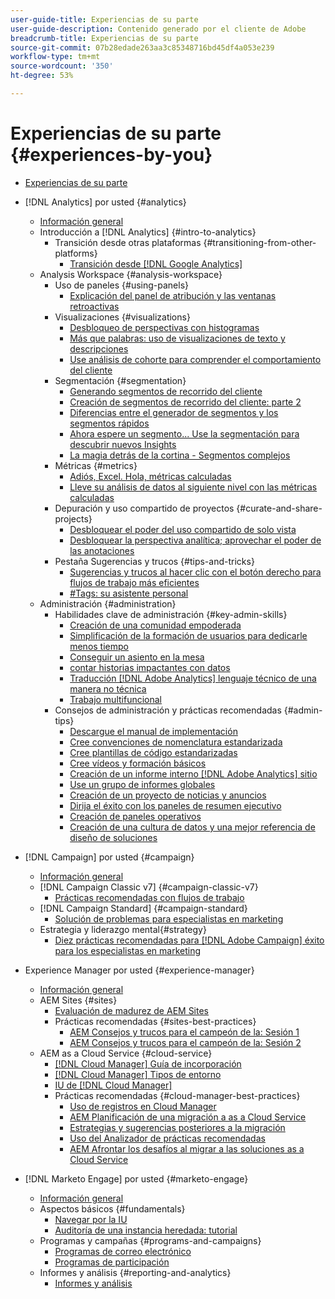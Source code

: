 ```yaml
---
user-guide-title: Experiencias de su parte
user-guide-description: Contenido generado por el cliente de Adobe
breadcrumb-title: Experiencias de su parte
source-git-commit: 07b28edade263aa3c85348716bd45df4a053e239
workflow-type: tm+mt
source-wordcount: '350'
ht-degree: 53%

---
```



# Experiencias de su parte {#experiences-by-you}

+ [Experiencias de su parte](/help/overview.md)

+ [!DNL Analytics] por usted {#analytics}
   + [Información general](/help/analytics/overview.md)
   + Introducción a [!DNL Analytics] {#intro-to-analytics}
      + Transición desde otras plataformas {#transitioning-from-other-platforms}
         + [Transición desde [!DNL Google Analytics]](../analytics/intro-to-analytics/transitioning-from-other-platforms/transition-from-google-analytics.md)
   + Analysis Workspace {#analysis-workspace}
      + Uso de paneles {#using-panels}
         + [Explicación del panel de atribución y las ventanas retroactivas](../analytics/analysis-workspace/using-panels/understanding-adobe-analytics-attribution-panel-and-lookback-windows.md)
      + Visualizaciones {#visualizations}
         + [Desbloqueo de perspectivas con histogramas](../analytics/analysis-workspace/visualizations/unlocking-insights-with-histograms.md)
         + [Más que palabras: uso de visualizaciones de texto y descripciones](../analytics/analysis-workspace/visualizations/more-than-words-using-text-visualizations-and-descriptions.md)
         + [Use análisis de cohorte para comprender el comportamiento del cliente](../analytics/analysis-workspace/visualizations/use-cohort-analysis-to-understand-customer-behavior.md)
      + Segmentación {#segmentation}
         + [Generando segmentos de recorrido del cliente](../analytics/analysis-workspace/segmentation/building-customer-journey-segments.md)
         + [Creación de segmentos de recorrido del cliente: parte 2](../analytics/analysis-workspace/segmentation/building-customer-journey-segments-part-two.md)
         + [Diferencias entre el generador de segmentos y los segmentos rápidos](../analytics/analysis-workspace/segmentation/differences-between-the-segment-builder-and-quick-segments.md)
         + [Ahora espere un segmento... Use la segmentación para descubrir nuevos Insights](../analytics/analysis-workspace/segmentation/segmentation-to-discover-new-insights.md)
         + [La magia detrás de la cortina - Segmentos complejos](../analytics/analysis-workspace/segmentation/the-magic-behind-the-curtain-complex-segments.md)
      + Métricas {#metrics}
         + [Adiós, Excel. Hola, métricas calculadas](../analytics/analysis-workspace/metrics/goodbye-excel-hello-calculated-metrics.md)
         + [Lleve su análisis de datos al siguiente nivel con las métricas calculadas](../analytics/analysis-workspace/metrics/take-your-data-analysis-to-the-next-level-with-calculated-metrics.md)
      + Depuración y uso compartido de proyectos {#curate-and-share-projects}
         + [Desbloquear el poder del uso compartido de solo vista](../analytics/analysis-workspace/curate-and-share-projects/unlocking-the-power-of-view-only-sharing.md)
         + [Desbloquear la perspectiva analítica; aprovechar el poder de las anotaciones](../analytics/analysis-workspace/curate-and-share-projects/harnessing-the-power-of-annotations.md)
      + Pestaña Sugerencias y trucos {#tips-and-tricks}
         + [Sugerencias y trucos al hacer clic con el botón derecho para flujos de trabajo más eficientes](../analytics/analysis-workspace/tips-and-tricks/right-click-tips-and-tricks-for-more-efficient-workflows.md)
         + [#Tags: su asistente personal](../analytics/analysis-workspace/tips-and-tricks/tags-your-personal-assistant.md)
   + Administración {#administration}
      + Habilidades clave de administración {#key-admin-skills}
         + [Creación de una comunidad empoderada](../analytics/administration/key-admin-skills/empowered-community.md)
         + [Simplificación de la formación de usuarios para dedicarle menos tiempo](../analytics/administration/key-admin-skills/simplify-training-users.md)
         + [Conseguir un asiento en la mesa](../analytics/administration/key-admin-skills/gaining-a-seat-at-the-table.md)
         + [contar historias impactantes con datos](../analytics/administration/key-admin-skills/telling-impactful-stories-with-data.md)
         + [Traducción [!DNL Adobe Analytics] lenguaje técnico de una manera no técnica](../analytics/administration/key-admin-skills/translating-adobe-analytics-technical-language.md)
         + [Trabajo multifuncional](../analytics/administration/key-admin-skills/working-cross-functionally.md)
      + Consejos de administración y prácticas recomendadas {#admin-tips}
         + [Descargue el manual de implementación](../analytics/administration/admin-tips/download-the-adobe-analytics-implementation-playbook.md)
         + [Cree convenciones de nomenclatura estandarizada](../analytics/administration/admin-tips/create-standardized-naming-conventions.md)
         + [Cree plantillas de código estandarizadas](../analytics/administration/admin-tips/create-standardized-code-templates.md)
         + [Cree vídeos y formación básicos](../analytics/administration/admin-tips/create-basic-videos-and-training.md)
         + [Creación de un informe interno [!DNL Adobe Analytics] sitio](../analytics/administration/admin-tips/create-an-internal-adobe-analytics-site.md)
         + [Use un grupo de informes globales](../analytics/administration/admin-tips/use-a-global-report-suite.md)
         + [Creación de un proyecto de noticias y anuncios](../analytics/administration/admin-tips/create-a-news-and-announcements-project.md)
         + [Dirija el éxito con los paneles de resumen ejecutivo](../analytics/administration/admin-tips/driving-success-with-executive-summary-dashboards.md)
         + [Creación de paneles operativos](../analytics/administration/admin-tips/create-operational-dashboards.md)
         + [Creación de una cultura de datos y una mejor referencia de diseño de soluciones](../analytics/administration/admin-tips/better-sdr.md)
+ [!DNL Campaign] por usted {#campaign}
   + [Información general](/help/campaign/overview.md)
   + [!DNL Campaign Classic v7] {#campaign-classic-v7}
      + [Prácticas recomendadas con flujos de trabajo](/help/campaign/ac-v7/workflow-best-practices-for-marketers.md)
   + [!DNL Campaign Standard] {#campaign-standard}
      + [Solución de problemas para especialistas en marketing](/help/campaign/acs/troubleshooting-for-marketers.md)
   + Estrategia y liderazgo mental{#strategy}
      + [Diez prácticas recomendadas para [!DNL Adobe Campaign] éxito para los especialistas en marketing](/help/campaign/10-best-practices-for-marketers.md)
+ Experience Manager por usted {#experience-manager}
   + [Información general](/help/experience-manager/overview.md)
   + AEM Sites {#sites}
      + [Evaluación de madurez de AEM Sites](/help/experience-manager/sites/expert-resources/maturity-assessment.md)
      + Prácticas recomendadas {#sites-best-practices}
         + [AEM Consejos y trucos para el campeón de la: Sesión 1](/help/experience-manager/sites/expert-resources/champion-tips-1.md)
         + [AEM Consejos y trucos para el campeón de la: Sesión 2](/help/experience-manager/sites/expert-resources/champion-tips-2.md)
   + AEM as a Cloud Service {#cloud-service}
      + [[!DNL Cloud Manager] Guía de incorporación](/help/experience-manager/cloud-service/expert-resources/aem-champions/onboarding-playbook.md)
      + [[!DNL Cloud Manager] Tipos de entorno](/help/experience-manager/cloud-service/expert-resources/aem-champions/environment-types.md)
      + [IU de [!DNL Cloud Manager]](/help/experience-manager/cloud-service/expert-resources/aem-champions/cloud-manager-ui.md)
      + Prácticas recomendadas {#cloud-manager-best-practices}
         + [Uso de registros en Cloud Manager](/help/experience-manager/cloud-service/expert-resources/aem-champions/cloud-manager-using-logs.md)
         + [AEM Planificación de una migración a as a Cloud Service](/help/experience-manager/cloud-service/expert-resources/aem-champions/migration.md)
         + [Estrategias y sugerencias posteriores a la migración](/help/experience-manager/cloud-service/expert-resources/aem-champions/post-migration.md)
         + [Uso del Analizador de prácticas recomendadas](/help/experience-manager/cloud-service/expert-resources/aem-champions/best-practice-analyzer.md)
         + [AEM Afrontar los desafíos al migrar a las soluciones as a Cloud Service](/help/experience-manager/cloud-service/expert-resources/aem-champions/migration-challenges.md)
+ [!DNL Marketo Engage] por usted {#marketo-engage}
   + [Información general](/help/marketo/overview.md)
   + Aspectos básicos {#fundamentals}
      + [Navegar por la IU](/help/marketo/fundamentals/ui-navigation.md)
      + [Auditoría de una instancia heredada: tutorial](https://experienceleague.adobe.com/docs/experiences-by-you/auditing-an-inherited-instance/overview.html)
   + Programas y campañas {#programs-and-campaigns}
      + [Programas de correo electrónico](/help/marketo/programs/email-programs.md)
      + [Programas de participación](/help/marketo/programs/engagement-programs.md)
   + Informes y análisis {#reporting-and-analytics}
      + [Informes y análisis](/help/marketo/reporting/reporting-and-analytics.md)
